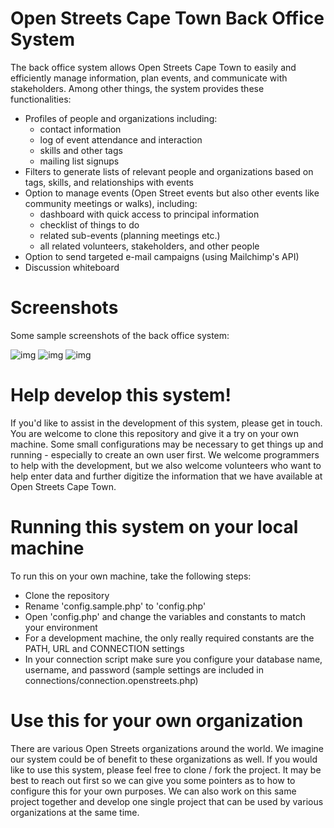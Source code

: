 # Open Streets Cape Town Back Office System

The back office system allows Open Streets Cape Town to easily and efficiently manage information, plan events, and communicate with stakeholders. Among other things, the system provides these functionalities:

- Profiles of people and organizations including:
  - contact information
  - log of event attendance and interaction
  - skills and other tags
  - mailing list signups
- Filters to generate lists of relevant people and organizations based on tags, skills, and relationships with events
- Option to manage events (Open Street events but also other events like community meetings or walks), including:
  - dashboard with quick access to principal information
  - checklist of things to do
  - related sub-events (planning meetings etc.)
  - all related volunteers, stakeholders, and other people
- Option to send targeted e-mail campaigns (using Mailchimp's API)
- Discussion whiteboard

# Screenshots

Some sample screenshots of the back office system:

![img](http://friends.openstreets.co.za/img/screenshots/planning.png "Planning")
![img](http://friends.openstreets.co.za/img/screenshots/quickadd.png "Quick add several people at once")
![img](http://friends.openstreets.co.za/img/screenshots/filters.png "Filtering users in the system")

# Help develop this system!

If you'd like to assist in the development of this system, please get in touch. You are welcome to clone this repository and give it a try on your own machine. Some small configurations may be necessary to get things up and running - especially to create an own user first. We welcome programmers to help with the development, but we also welcome volunteers who want to help enter data and further digitize the information that we have available at Open Streets Cape Town.

# Running this system on your local machine

To run this on your own machine, take the following steps:

- Clone the repository
- Rename 'config.sample.php' to 'config.php'
- Open 'config.php' and change the variables and constants to match your environment
- For a development machine, the only really required constants are the PATH, URL and CONNECTION settings
- In your connection script make sure you configure your database name, username, and password (sample settings are included in connections/connection.openstreets.php)


# Use this for your own organization

There are various Open Streets organizations around the world. We imagine our system could be of benefit to these organizations as well. If you would like to use this system, please feel free to clone / fork the project. It may be best to reach out first so we can give you some pointers as to how to configure this for your own purposes. We can also work on this same project together and develop one single project that can be used by various organizations at the same time. 
